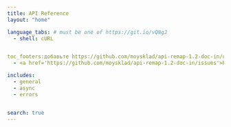 ```yaml
---
title: API Reference
layout: "home"

language_tabs: # must be one of https://git.io/vQNgJ
  - shell: cURL


toc_footers:добавьте https://github.com/moysklad/api-remap-1.2-doc-in/commits/master.atom
  - <a href='https://github.com/moysklad/api-remap-1.2-doc-in/issues'>Report an issue</a>

includes:
  - general
  - async
  - errors


search: true
---
```

